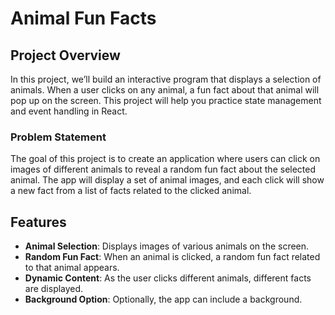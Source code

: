 # Animal Fun Facts

## Project Overview

In this project, we’ll build an interactive program that displays a selection of animals. When a user clicks on any animal, a fun fact about that animal will pop up on the screen. This project will help you practice state management and event handling in React.

### Problem Statement

The goal of this project is to create an application where users can click on images of different animals to reveal a random fun fact about the selected animal. The app will display a set of animal images, and each click will show a new fact from a list of facts related to the clicked animal. 

## Features

- **Animal Selection**: Displays images of various animals on the screen.
- **Random Fun Fact**: When an animal is clicked, a random fun fact related to that animal appears.
- **Dynamic Content**: As the user clicks different animals, different facts are displayed.
- **Background Option**: Optionally, the app can include a background.
